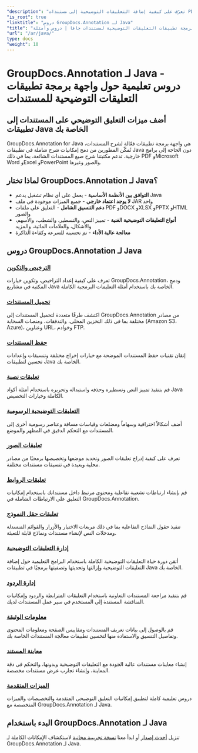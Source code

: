 ```yaml
---
"description": "تعرّف على كيفية إضافة التعليقات التوضيحية إلى مستندات PDF وWord وExcel وPowerPoint باستخدام واجهة برمجة تطبيقات GroupDocs.Annotation لـ Java. دروس تعليمية خطوة بخطوة وأمثلة برمجية."
"is_root": true
"linktitle": "دروس GroupDocs.Annotation لـ Java"
"title": "واجهة برمجة تطبيقات التعليقات التوضيحية لمستندات جافا | دروس وأمثلة GroupDocs.Annotation لجافا"
"url": "/ar/java/"
type: docs
"weight": 10
---
```


# GroupDocs.Annotation لـ Java - دروس تعليمية حول واجهة برمجة تطبيقات التعليقات التوضيحية للمستندات

## أضف ميزات التعليق التوضيحي على المستندات إلى تطبيقات Java الخاصة بك

GroupDocs.Annotation for Java هي واجهة برمجة تطبيقات فعّالة لشرح المستندات، تُمكّن المطورين من دمج إمكانيات شرح شاملة في تطبيقات Java دون الحاجة إلى برامج خارجية. تدعم مكتبتنا شرح صيغ المستندات الشائعة، بما في ذلك PDF وMicrosoft Word وExcel وPowerPoint والصور وغيرها.

## لماذا تختار GroupDocs.Annotation لـ Java؟

- **التوافق بين الأنظمة الأساسية** - يعمل على أي نظام تشغيل يدعم Java
- **لا يوجد اعتماد خارجي** - جميع الميزات موجودة في ملف JAR واحد
- **دعم التنسيق الشامل** - التعليق على ملفات PDF وDOCX وXLSX وPPTX وHTML والصور
- **أنواع التعليقات التوضيحية الغنية** - تمييز النص، والتسطير، والشطب، والأسهم، والأشكال، والعلامات المائية، والمزيد
- **معالجة عالية الأداء** - تم تحسينه للسرعة وكفاءة الذاكرة

## دروس GroupDocs.Annotation لـ Java

### [الترخيص والتكوين](./licensing-and-configuration)
تعرف على كيفية إعداد التراخيص، وتكوين خيارات GroupDocs.Annotation، ودمج المكتبة في مشاريع Java الخاصة بك باستخدام أمثلة التعليمات البرمجية الكاملة.

### [تحميل المستندات](./document-loading)
اكتشف طرقًا متعددة لتحميل المستندات إلى GroupDocs.Annotation من مصادر مختلفة بما في ذلك التخزين المحلي، والتدفقات، ومنصات السحابة (Amazon S3، Azure)، وعناوين URL، وخوادم FTP.

### [حفظ المستندات](./document-saving)
إتقان تقنيات حفظ المستندات الموضحة مع خيارات إخراج مختلفة وتنسيقات وإعدادات تحسين لتطبيقات Java الخاصة بك.

### [تعليقات نصية](./text-annotations)
قم بتنفيذ تمييز النص وتسطيره وحذفه واستبداله وتحريره باستخدام أمثلة أكواد Java الكاملة وخيارات التخصيص.

### [التعليقات التوضيحية الرسومية](./graphical-annotations)
أضف أشكالاً احترافية وسهاماً ومضلعات وقياسات مسافة وعناصر رسومية أخرى إلى المستندات مع التحكم الدقيق في المظهر والموضع.

### [تعليقات الصور](./image-annotations)
تعرف على كيفية إدراج تعليقات الصور وتحديد موضعها وتخصيصها برمجيًا من مصادر محلية وبعيدة في تنسيقات مستندات مختلفة.

### [تعليقات الروابط](./link-annotations)
قم بإنشاء ارتباطات تشعبية تفاعلية ومحتوى مرتبط داخل مستنداتك باستخدام إمكانيات التعليق على الارتباطات الشاملة في GroupDocs.Annotation.

### [تعليقات حقل النموذج](./form-field-annotations)
تنفيذ حقول النماذج التفاعلية بما في ذلك مربعات الاختيار والأزرار والقوائم المنسدلة ومدخلات النص لإنشاء مستندات ونماذج قابلة للتعبئة.

### [إدارة التعليقات التوضيحية](./annotation-management)
أتقن دورة حياة التعليقات التوضيحية الكاملة باستخدام البرامج التعليمية حول إضافة التعليقات التوضيحية وإزالتها وتحديثها وتصفيتها برمجيًا في تطبيقات Java الخاصة بك.

### [إدارة الردود](./reply-management)
قم بتنفيذ مراجعة المستندات التعاونية باستخدام التعليقات المترابطة والردود وإمكانيات المناقشة المستندة إلى المستخدم في سير عمل المستندات لديك.

### [معلومات الوثيقة](./document-information)
قم بالوصول إلى بيانات تعريف المستندات ومقاييس الصفحة ومعلومات المحتوى وتفاصيل التنسيق والاستفادة منها لتحسين تطبيقات معالجة المستندات الخاصة بك.

### [معاينة المستند](./document-preview)
إنشاء معاينات مستندات عالية الجودة مع التعليقات التوضيحية وبدونها، والتحكم في دقة المعاينة، وإنشاء تجارب عرض مستندات مخصصة.

### [الميزات المتقدمة](./advanced-features)
دروس تعليمية كاملة لتطبيق إمكانيات التعليق التوضيحي المتقدمة والتخصيصات والميزات المتخصصة مع GroupDocs.Annotation لـ Java.

## البدء باستخدام GroupDocs.Annotation لـ Java

تنزيل [أحدث إصدار](https://releases.groupdocs.com/annotation/java/) أو ابدأ معنا [نسخة تجريبية مجانية](https://releases.groupdocs.com/annotation/java/) لاستكشاف الإمكانات الكاملة لـ GroupDocs.Annotation لـ Java.